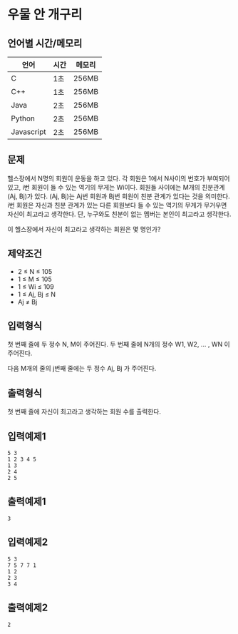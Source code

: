 # 우물 안 개구리

## 언어별 시간/메모리

| 언어 | 시간 | 메모리 |
|---|---|---|
| C | 1초 | 256MB |
| C++ | 1초 | 256MB |
| Java | 2초 | 256MB |
| Python | 2초 | 256MB |
| Javascript | 2초 | 256MB |

## 문제

헬스장에서 N명의 회원이 운동을 하고 있다. 각 회원은 1에서 N사이의 번호가 부여되어 있고, i번 회원이 들 수 있는 역기의 무게는 Wi이다. 회원들 사이에는 M개의 친분관계 (Aj, Bj)가 있다. (Aj, Bj)는 Aj번 회원과 Bj번 회원이 친분 관계가 있다는 것을 의미한다. i번 회원은 자신과 친분 관계가 있는 다른 회원보다 들 수 있는 역기의 무게가 무거우면 자신이 최고라고 생각한다. 단, 누구와도 친분이 없는 멤버는 본인이 최고라고 생각한다.

이 헬스장에서 자신이 최고라고 생각하는 회원은 몇 명인가? 

## 제약조건

* 2 ≤ N ≤ 105
* 1 ≤ M ≤ 105
* 1 ≤ Wi ≤ 109
* 1 ≤ Aj, Bj ≤ N
* Aj ≠ Bj
  
## 입력형식

첫 번째 줄에 두 정수 N, M이 주어진다.
두 번째 줄에 N개의 정수 W1, W2, ... , WN 이 주어진다.

다음 M개의 줄의 j번째 줄에는 두 정수 Aj, Bj 가 주어진다.

## 출력형식

첫 번째 줄에 자신이 최고라고 생각하는 회원 수를 출력한다.

## 입력예제1

```
5 3
1 2 3 4 5
1 3
2 4
2 5
```

## 출력예제1

```
3
```

## 입력예제2

```
5 3
7 5 7 7 1
1 2
2 3
3 4
```

## 출력예제2

```
2
```
